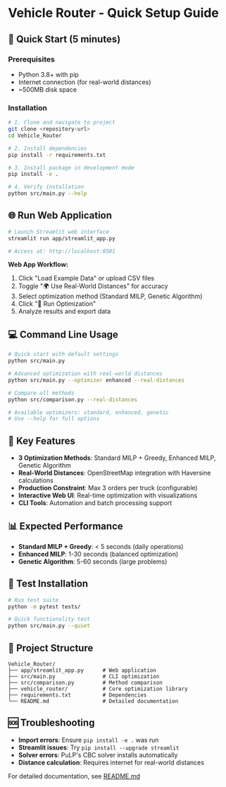 # Vehicle Router - Quick Setup Guide

## 🚀 Quick Start (5 minutes)

### Prerequisites
- Python 3.8+ with pip
- Internet connection (for real-world distances)
- ~500MB disk space

### Installation
```bash
# 1. Clone and navigate to project
git clone <repository-url>
cd Vehicle_Router

# 2. Install dependencies
pip install -r requirements.txt

# 3. Install package in development mode
pip install -e .

# 4. Verify installation
python src/main.py --help
```

## 🌐 Run Web Application
```bash
# Launch Streamlit web interface
streamlit run app/streamlit_app.py

# Access at: http://localhost:8501
```

**Web App Workflow:**
1. Click "Load Example Data" or upload CSV files
2. Toggle "🌍 Use Real-World Distances" for accuracy
3. Select optimization method (Standard MILP, Genetic Algorithm)
4. Click "🚀 Run Optimization"
5. Analyze results and export data

## 💻 Command Line Usage
```bash
# Quick start with default settings
python src/main.py

# Advanced optimization with real-world distances
python src/main.py --optimizer enhanced --real-distances

# Compare all methods
python src/comparison.py --real-distances

# Available optimizers: standard, enhanced, genetic
# Use --help for full options
```

## 🔧 Key Features
- **3 Optimization Methods**: Standard MILP + Greedy, Enhanced MILP, Genetic Algorithm
- **Real-World Distances**: OpenStreetMap integration with Haversine calculations
- **Production Constraint**: Max 3 orders per truck (configurable)
- **Interactive Web UI**: Real-time optimization with visualizations
- **CLI Tools**: Automation and batch processing support

## 📊 Expected Performance
- **Standard MILP + Greedy**: < 5 seconds (daily operations)
- **Enhanced MILP**: 1-30 seconds (balanced optimization)
- **Genetic Algorithm**: 5-60 seconds (large problems)

## 🧪 Test Installation
```bash
# Run test suite
python -m pytest tests/

# Quick functionality test
python src/main.py --quiet
```

## 📁 Project Structure
```
Vehicle_Router/
├── app/streamlit_app.py      # Web application
├── src/main.py               # CLI optimization
├── src/comparison.py         # Method comparison
├── vehicle_router/           # Core optimization library
├── requirements.txt          # Dependencies
└── README.md                 # Detailed documentation
```

## 🆘 Troubleshooting
- **Import errors**: Ensure `pip install -e .` was run
- **Streamlit issues**: Try `pip install --upgrade streamlit`
- **Solver errors**: PuLP's CBC solver installs automatically
- **Distance calculation**: Requires internet for real-world distances

For detailed documentation, see [README.md](README.md)
